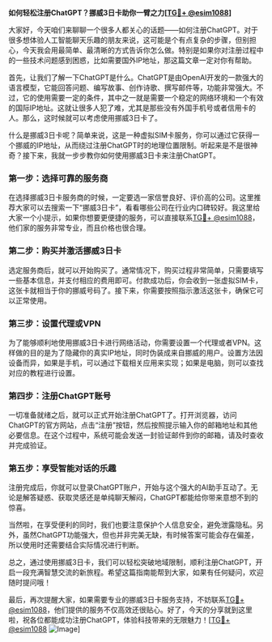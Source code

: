 **如何轻松注册ChatGPT？挪威3日卡助你一臂之力[[TG💪+ @esim1088](https://t.me/s/esim1088)]**

大家好，今天咱们来聊聊一个很多人都关心的话题——如何注册ChatGPT。对于很多想体验人工智能聊天乐趣的朋友来说，这可能是个有点复杂的步骤，但别担心，今天我会用最简单、最清晰的方式告诉你怎么做。特别是如果你对注册过程中的一些技术问题感到困惑，比如需要国外IP地址，那这篇文章一定对你有帮助。

首先，让我们了解一下ChatGPT是什么。ChatGPT是由OpenAI开发的一款强大的语言模型，它能回答问题、编写故事、创作诗歌、撰写邮件等，功能非常强大。不过，它的使用需要一定的条件，其中之一就是需要一个稳定的网络环境和一个有效的国际IP地址。这就让很多人犯了难，尤其是那些没有外国手机号或者信用卡的人。那么，这时候就可以考虑使用挪威3日卡了。

什么是挪威3日卡呢？简单来说，这是一种虚拟SIM卡服务，你可以通过它获得一个挪威的IP地址，从而绕过注册ChatGPT时的地理位置限制。听起来是不是很神奇？接下来，我就一步步教你如何使用挪威3日卡来注册ChatGPT。

### 第一步：选择可靠的服务商

在选择挪威3日卡服务商的时候，一定要选一家信誉良好、评价高的公司。这里推荐大家可以去搜索一下“挪威3日卡”，看看哪些公司在行业内口碑较好。我这里给大家一个小提示，如果你想要更便捷的服务，可以直接联系[TG💪+ @esim1088](https://t.me/s/esim1088)，他们家的服务非常专业，而且价格也很合理。

### 第二步：购买并激活挪威3日卡

选定服务商后，就可以开始购买了。通常情况下，购买过程非常简单，只需要填写一些基本信息，并支付相应的费用即可。付款成功后，你会收到一张虚拟SIM卡，这张卡就相当于你的挪威号码了。接下来，你需要按照指示激活这张卡，确保它可以正常使用。

### 第三步：设置代理或VPN

为了能够顺利地使用挪威3日卡进行网络活动，你需要设置一个代理或者VPN。这样做的目的是为了隐藏你的真实IP地址，同时伪装成来自挪威的用户。设置方法因设备而异，如果是手机，可以通过下载相关应用来实现；如果是电脑，则可以查找对应的教程进行设置。

### 第四步：注册ChatGPT账号

一切准备就绪之后，就可以正式开始注册ChatGPT了。打开浏览器，访问ChatGPT的官方网站，点击“注册”按钮，然后按照提示输入你的邮箱地址和其他必要信息。在这个过程中，系统可能会发送一封验证邮件到你的邮箱，请及时查收并完成验证。

### 第五步：享受智能对话的乐趣

注册完成后，你就可以登录ChatGPT账户，开始与这个强大的AI助手互动了。无论是解答疑惑、获取灵感还是单纯聊天解闷，ChatGPT都能给你带来意想不到的惊喜。

当然啦，在享受便利的同时，我们也要注意保护个人信息安全，避免泄露隐私。另外，虽然ChatGPT功能强大，但也并非完美无缺，有时候答案可能会存在偏差，所以使用时还需要结合实际情况进行判断。

总之，通过使用挪威3日卡，我们可以轻松突破地域限制，顺利注册ChatGPT，开启一段充满智慧交流的新旅程。希望这篇指南能帮到大家，如果有任何疑问，欢迎随时提问哦！

最后，再次提醒大家，如果需要专业的挪威3日卡服务支持，不妨联系[TG💪+ @esim1088](https://t.me/s/esim1088)，他们提供的服务不仅高效还很贴心。好了，今天的分享就到这里啦，祝各位都能成功注册ChatGPT，体验科技带来的无限魅力！[[TG💪+ @esim1088](https://t.me/s/esim1088) ![Image](https://i.postimg.cc/4NQfJmqS/Snipaste-2025-05-13-00-14-12.png)]